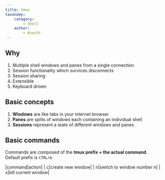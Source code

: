 ```yaml
---
title: tmux
taxonomy:
    category:
        - Shell
    author:
        - Knecht
---
```


## Why

1. Multiple shell windows and panes from a single connection
2. Session functionality which survices disconnects
3. Session sharing
4. Extensible
5. Keyboard driven

## Basic concepts

1. **Windows** are like tabs in your internet browser
2. **Panes** are splits of windows each containing an individual shell
3. **Sessions** represent a state of different windows and panes

## Basic commands

Commands are composed of the **tmux prefix + the actual command**. Default prefix is `CTRL+b`

|command|action|
|<prefix> c|create new window|
|<prefix> n|switch to window number n|
|<prefix> x|kill current window|